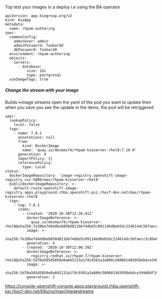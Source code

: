 Top test your images in a deploy i.e using the BA operator 

```console 
apiVersion: app.kiegroup.org/v2
kind: KieApp
metadata: 
  name: rhpam-authoring
spec: 
  commonConfig: 
    adminUser: admin
    adminPassword: foobar$0
    dbPassword: foobar$0
  environment: rhpam-authoring
  objects: 
    servers: 
      - database: 
          size: 1Gi
          type: postgresql
  useImageTags: true
```


##### Change the stream with your image
Builds->image streams
open the yaml of the pod you want to update
then when you save you see the update  in the items, the pod will be retriggered

```console 
spec:
  lookupPolicy:
    local: false
  tags:
    - name: 7.8.1
      annotations: null
      from:
        kind: DockerImage
        name: 'quay.io/desmax74/rhpam-kieserver-rhel8:7.10.0'
      generation: 4
      importPolicy: {}
      referencePolicy:
        type: Local
status:
  dockerImageRepository: 'image-registry.openshift-image-registry.svc:5000/max/rhpam-kieserver-rhel8'
  publicDockerImageRepository: >-
    default-route-openshift-image-registry.apps.playground.rhba.openshift-psi.rhocf-dev.net/max/rhpam-kieserver-rhel8
  tags:
    - tag: 7.8.1
      items:
        - created: '2020-10-30T12:26:41Z'
          dockerImageReference: >-
            quay.io/desmax74/rhpam-kieserver-rhel8@sha256:7e206e7d4ddbeb850d811bb74dbd3c09114bd0eb5dc224614dc56faecc5c09e8
          image: >-
            sha256:7e206e7d4ddbeb850d811bb74dbd3c09114bd0eb5dc224614dc56faecc5c09e8
          generation: 4
        - created: '2020-10-30T12:06:39Z'
          dockerImageReference: >-
            registry.redhat.io/rhpam-7/rhpam-kieserver-rhel8@sha256:5d70a505d5850e8a845133a17dc9301a3a800c580681483958ebdce349d84f19
          image: >-
            sha256:5d70a505d5850e8a845133a17dc9301a3a800c580681483958ebdce349d84f19
          generation: 2
```

https://console-openshift-console.apps.playground.rhba.openshift-psi.rhocf-dev.net/k8s/ns/max/imagestreams